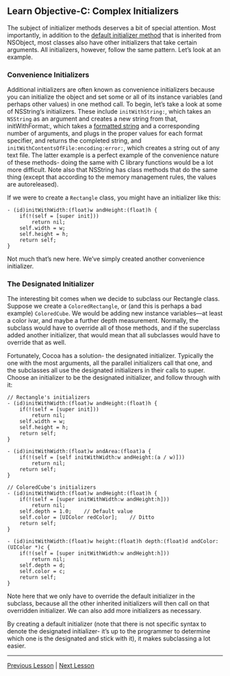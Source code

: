 ## Learn Objective-C: Complex Initializers

The subject of initializer methods deserves a bit of special attention. Most importantly, in addition to the [default initializer method](76.md) that is inherited from NSObject, most classes also have other initializers that take certain arguments. All initializers, however, follow the same pattern. Let’s look at an example.

### Convenience Initializers

Additional initializers are often known as convenience initializers because you can initialize the object and set some or all of its instance variables (and perhaps other values) in one method call. To begin, let’s take a look at some of NSString‘s initializers. These include `initWithString:`, which takes an `NSString` as an argument and creates a new string from that, initWithFormat:, which takes a [formatted string](45.md) and a corresponding number of arguments, and plugs in the proper values for each format specifier, and returns the completed string, and `initWithContentsOfFile:encoding:error:`, which creates a string out of any text file. The latter example is a perfect example of the convenience nature of these methods- doing the same with C library functions would be a lot more difficult. Note also that NSString has class methods that do the same thing (except that according to the memory management rules, the values are autoreleased).

If we were to create a `Rectangle` class, you might have an initializer like this:

```objc
- (id)initWithWidth:(float)w andHeight:(float)h {
    if(!(self = [super init]))
        return nil;
    self.width = w;
    self.height = h;
    return self;
}
```

Not much that’s new here. We’ve simply created another convenience initializer.

### The Designated Initializer

The interesting bit comes when we decide to subclass our Rectangle class. Suppose we create a `ColoredRectangle`, or (and this is perhaps a bad example) `ColoredCube`. We would be adding new instance variables—at least a color ivar, and maybe a further depth measurement. Normally, the subclass would have to override all of those methods, and if the superclass added another initializer, that would mean that all subclasses would have to override that as well.

Fortunately, Cocoa has a solution- the designated initializer. Typically the one with the most arguments, all the parallel initializers call that one, and the subclasses all use the designated initializers in their calls to super. Choose an initializer to be the designated initializer, and follow through with it:

```objc
// Rectangle's initializers
- (id)initWithWidth:(float)w andHeight:(float)h {
    if(!(self = [super init]))
        return nil;
    self.width = w;
    self.height = h;
    return self;
}

- (id)initWithWidth:(float)w andArea:(float)a {
    if(!(self = [self initWithWidth:w andHeight:(a / w)]))
        return nil;
    return self;
}

// ColoredCube's initializers
- (id)initWithWidth:(float)w andHeight:(float)h {
    if(!(self = [super initWithWidth:w andHeight:h]))
        return nil;
    self.depth = 1.0;    // Default value
    self.color = [UIColor redColor];    // Ditto
    return self;
}

- (id)initWithWidth:(float)w height:(float)h depth:(float)d andColor:(UIColor *)c {
    if(!(self = [super initWithWidth:w andHeight:h]))
        return nil;
    self.depth = d;
    self.color = c;
    return self;
}
```

Note here that we only have to override the default initializer in the subclass, because all the other inherited initializers will then call on that overridden initializer. We can also add more initializers as necessary.

By creating a default initializer (note that there is not specific syntax to denote the designated initializer- it’s up to the programmer to determine which one is the designated and stick with it), it makes subclassing a lot easier.

---

[Previous Lesson](76.md) | [Next Lesson](78.md)
